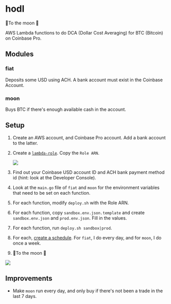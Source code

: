 # hodl

🚀To the moon 🚀

AWS Lambda functions to do DCA (Dollar Cost Averaging) for BTC (Bitcoin) on Coinbase Pro.

## Modules

### fiat

Deposits some USD using ACH. A bank account must exist in the Coinbase Account.

### moon

Buys BTC if there's enough available cash in the account.

## Setup

1. Create an AWS account, and Coinbase Pro account. Add a bank account to the latter.

1. Create a [`lambda-role`](https://docs.aws.amazon.com/lambda/latest/dg/lambda-intro-execution-role.html#permissions-executionrole-console). Copy the `Role ARN`.

    ![](https://i.imgur.com/5GXf25X.png)

1. Find out your Coinbase USD account ID and ACH bank payment method id (hint: look at the Developer Console).

1. Look at the `main.go` file of `fiat` and `moon` for the environment variables that need to be set on each function.

1. For each function, modify `deploy.sh` with the Role ARN.

1. For each function, copy `sandbox.env.json.template` and create `sandbox.env.json` and `prod.env.json`. Fill in the values.

1. For each function, run `deploy.sh sandbox|prod`.

1. For each, [create a schedule](https://docs.aws.amazon.com/AmazonCloudWatch/latest/events/RunLambdaSchedule.html). For `fiat`, I do every day, and for `moon`, I do once a week.

1. 🚀To the moon 🚀

![](https://i.imgur.com/h0nfgDi.png)

## Improvements

* Make `moon` run every day, and only buy if there's not been a trade in the last 7 days.
